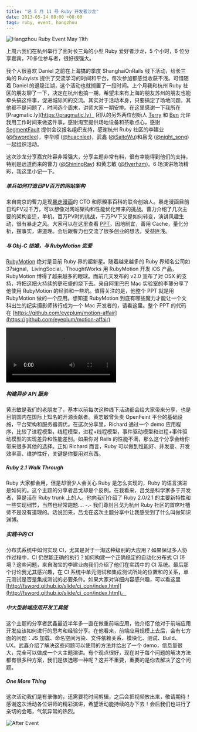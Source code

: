```yaml
---
title: "记 5 月 11 号 Ruby 开发者沙龙"
date: 2013-05-14 08:00 +08:00
tags: ruby, event, hangzhou
---
```


![Hangzhou Ruby Event May 11th](ruby-event-5-11/event.jpg)

上周六我们在杭州举行了面对长三角的小型 Ruby 爱好者沙龙，5 个小时，6 位分享嘉宾，70多位参与者，很好很强大。

我个人很喜欢 Daniel 之前在上海搞的季度 ShanghaiOnRails 线下活动，给长三角的 Rubyists 提供了交流学习的时间和平台，每次参加都感觉收获不浅。可惜随着 Daniel 的退隐江湖，这个活动也就搁置了一段时间。上个月我和杭州 Ruby 社区的朋友聊了一下，决定在杭州也搞一期，希望未来有上海的朋友苏州的朋友也能牵头搞这件事，促进城际间的交流。其实对于活动本身，只要搞定了场地问题，其他都不是问题了，时间选个周末，讲师大家一期安排。在这里感谢一下我所在 [Pragmatic.ly](https://pragmatic.ly） 团队的另外两位创始人 [Terry](http://terrytai.com) 和 [Ben](http://beenhero.com) 允许我用工作时间来做这件事，感谢淘宝提供场地设备和茶歇点心，感谢 [SegmentFault](http://segmentfault.com) 提供会议报名组织支持，感谢杭州 Ruby 社区的李建业 ([@fswordlee](https://twitter.com/fswordlee))，李华顺 ([@huacnlee](https://twitter.com/huacnlee))，武鑫 ([@SaitoWu](https://twitter.com/SaitoWu))和吕戈 ([@night_song](https://twitter.com/night_song)) 一起组织活动。

这次沙龙分享嘉宾阵容非常强大，分享主题非常有料，很有幸能得到他们的支持，特别是远道而来的曹力 ([@ShiningRay](https://twitter.com/shiningray)) 和黄志敏 ([@flyerhzm](https://twitter.com/flyerhzm))。6 场演讲场场精彩，我这里小记一下。

##### 单兵如何打造日PV百万的网站架构

来自南京的曹力是现[暴走漫画](http://baozoumanhua.com)的 CTO 和原糗事百科的联合创始人。暴走漫画目前日均PV过千万，可以想像对网站架构和性能优化带来的挑战。曹力介绍了几次主要的架构变迁，单机，百万PV时的挑战，千万PV下又是如何转变，演讲风趣生动，很有暴走之风。大家可以在这里查看 [PPT](http://vdisk.weibo.com/s/B5vle)。因地制宜，善用 Cache，量化分析，摆事实，讲道理。会后跟曹力也交流了很多创业的想法，受益匪浅。

<script async class="speakerdeck-embed" data-id="4e6be5309da501308e951a9333edbc11" data-ratio="1.41436464088398" src="//speakerdeck.com/assets/embed.js"></script>

##### 与 Obj-C 结婚，与 RubyMotion 恋爱

[RubyMotion](http://rubymotion.com) 绝对是目前 Ruby 界的超新星。随着越来越多的 Ruby 界知名公司如 37signal，LivingSocial，ThoughtWorks 用 RubyMotion 开发 iOS 产品，RubyMotion 博得了越来越多的眼球。而前几天发布的 v2.0 宣布了对 OSX 的支持，将把这把火持续的更旺盛的烧下去。来自阿里巴巴 Mac 实验室的李龑分享了他使用 RubyMotion 的经验和一些坑。值得关注的是，他整个 PPT 就是用 RubyMotion 做的一个应用。想知道 RubyMotion 到底有哪些魔力才能让一个文科出生的纪实摄影师转行成为一个 Mac 开发者的，请看这里。整个 PPT 的代码在 [https://github.com/eyeplum/motion-affair](https://github.com/eyeplum/motion-affair)

<video controls name="media">
  <source src="http://screencasts.b0.upaiyun.com/assets/episodes/video/rubymotion.mov" type="audio/mpeg">
</video>

##### 构建异步 API 服务

黄志敏是我们的老朋友了，基本以前每次这种线下活动都会给大家带来分享，也是目前国内在国际上知名的开源贡献者。黄志敏曾负责 OpenFeint 平台的基础设施，平台架构和服务器调优。在这次分享里，Richard 通过一个 demo 应用程序，比较了进程模型，线程模型，进程+线程模型，事件驱动模型和进程+事件驱动模型的实现差异和性能差别。如果你对 Rails 的性能不满，那么这个分享会给你带来很多其他的选择。正如 Richard 而言，Ruby 可以做到性能好、并发高、开发效率高、维护性好，关键是你要用对东西。

<script async class="speakerdeck-embed" data-id="988c07e09d3501309d4f6e9dd498db92" data-ratio="1.2994923857868" src="//speakerdeck.com/assets/embed.js"></script>

##### Ruby 2.1 Walk Through

Ruby 大家都会用，但是却很少人会关心 Ruby 是怎么实现的，Ruby 的语言演进是如何的。这个主题的分享者吕戈却是个反例。在我看来，吕戈是科学家多于开发者，算是活在 Ruby trunk 上的人。他向我们介绍了 Ruby 2.0/2.1 的主要新特性和一些实现细节，当然也经常跑题.... -.-  我们尊封吕戈为杭州 Ruby 社区的首席吐槽师不是没有道理的。话说回来，吕戈在这次主题分享中让我感受到了什么叫做知识渊博。

<script async class="speakerdeck-embed" data-id="7658f3109c6f0130377462ecddd7671a" data-ratio="1.2994923857868" src="//speakerdeck.com/assets/embed.js"></script>

##### 实践中的 CI

分布式系统中如何实现 CI，尤其是对于一淘这种级别的大应用？如果保证多人协作过程中，CI 仍然能正确的执行？如何构建一个正确稳定的自动化分布式 CI 环境？这些问题，来自淘宝的李建业向我们介绍了他们在实践中的 CI 系统。最后那个讨论我尤其感兴趣，在 CI 系统中单元测试和集成测试所处的位置和的关系，单元测试是否是集成测试的必要条件。如果大家对详细内容感兴趣，可以看这里 [http://fsword.github.io/slide/ci_con/index.html](http://fsword.github.io/slide/ci_con/index.html)。

##### 中大型前端应用开发工具链

这个主题的分享者武鑫最近半年多一直在做重前端应用，他介绍了他对于前端应用开发应该如何进行的思考和经验分享。在他看来，前端应用规模上去后，会有七方面的问题：JS 加载、命名空间污染、文件依赖关系、模块化、测试、Build、UX。武鑫介绍了解决这些问题可以使用的方法并给出了一个 demo，信息量很大，完全可以做成一个大主题演讲。有个观点很好，现在对于每个问题的解决方法都有很多种方案，我们是该选哪一种呢？这并不重要，重要的是你去解决了这个问题。

<script async class="speakerdeck-embed" data-id="c74b17309c6f0130246f226fb1014015" data-ratio="1.33333333333333" src="//speakerdeck.com/assets/embed.js"></script>

##### One More Thing

这次活动我们是有录像的，还需要花时间剪辑，之后会把视频放出来，敬请期待！感谢这次活动各位讲师的精彩演讲，希望活动能持续的办下去！会后我们也进行了亲切的会晤，气氛异常的热烈。

![After Event](ruby-event-5-11/after-event.jpg)
